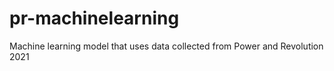 # pr-machinelearning
Machine learning model that uses data collected from Power and Revolution 2021
